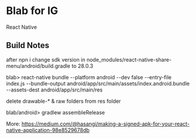 # Blab for IG
React Native

## Build Notes

after npn i change sdk version in node_modules/react-native-share-menu/android/build.gradle to 28.0.3

blab>
react-native bundle --platform android --dev false --entry-file index.js --bundle-output android/app/src/main/assets/index.android.bundle --assets-dest android/app/src/main/res

delete drawable-* & raw folders from res folder

blab/android>
gradlew assembleRelease 

More:
https://medium.com/@hasangi/making-a-signed-apk-for-your-react-native-application-98e8529678db
